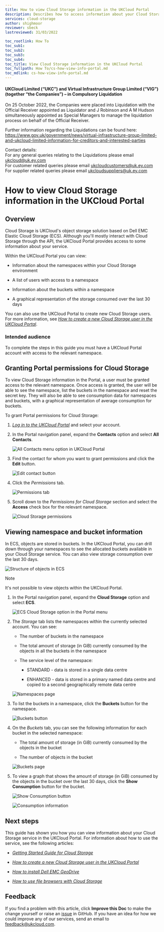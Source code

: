```yaml
---
title: How to view Cloud Storage information in the UKCloud Portal
description: Describes how to access information about your Cloud Storage service in the UKCloud Portal
services: cloud-storage
author: shighmoor
reviewer: sbeck
lastreviewed: 31/03/2022

toc_rootlink: How To
toc_sub1:
toc_sub2:
toc_sub3:
toc_sub4:
toc_title: View Cloud Storage information in the UKCloud Portal
toc_fullpath: How To/cs-how-view-info-portal.md
toc_mdlink: cs-how-view-info-portal.md
---
```


#### UKCloud Limited (“UKC”) and Virtual Infrastructure Group Limited (“VIG”) (together “the Companies”) – in Compulsory Liquidation

On 25 October 2022, the Companies were placed into Liquidation with the Official Receiver appointed as Liquidator and J Robinson and A M Hudson simultaneously appointed as Special Managers to manage the liquidation process on behalf of the Official Receiver.

Further information regarding the Liquidations can be found here: <https://www.gov.uk/government/news/virtual-infrastructure-group-limited-and-ukcloud-limited-information-for-creditors-and-interested-parties>

Contact details:<br>
For any general queries relating to the Liquidations please email <ukcloud@uk.ey.com><br>
For customer related queries please email <ukcloudcustomers@uk.ey.com><br>
For supplier related queries please email <ukcloudsuppliers@uk.ey.com>

# How to view Cloud Storage information in the UKCloud Portal

## Overview

Cloud Storage is UKCloud's object storage solution based on Dell EMC Elastic Cloud Storage (ECS). Although you'll mostly interact with Cloud Storage through the API, the UKCloud Portal provides access to some information about your service.

Within the UKCloud Portal you can view:

- Information about the namespaces within your Cloud Storage environment

- A list of users with access to a namespace

- Information about the buckets within a namespace

- A graphical representation of the storage consumed over the last 30 days

You can also use the UKCloud Portal to create new Cloud Storage users. For more information, see [*How to create a new Cloud Storage user in the UKCloud Portal*](cs-how-create-user.md).

### Intended audience

To complete the steps in this guide you must have a UKCloud Portal account with access to the relevant namespace.

## Granting Portal permissions for Cloud Storage

To view Cloud Storage information in the Portal, a user must be granted access to the relevant namespace. Once access is granted, the user will be able to see the namespace, list the buckets in the namespace and reset the secret key. They will also be able to see consumption data for namespaces and buckets, with a graphical representation of average consumption for buckets.

To grant Portal permissions for Cloud Storage:

1. [*Log in to the UKCloud Portal*](../portal/ptl-gs.md#logging-in-to-the-ukcloud-portal) and select your account.

2. In the Portal navigation panel, expand the **Contacts** option and select **All Contacts**.

   ![All Contacts menu option in UKCloud Portal](images/cs-portal-mnu-all-contacts.png)

3. Find the contact for whom you want to grant permissions and click the **Edit** button.

   ![Edit contact button](images/cs-portal-btn-edit-contact.png)

4. Click the *Permissions* tab.

   ![Permissions tab](images/cs-portal-tab-permissions.png)

5. Scroll down to the *Permissions for Cloud Storage* section and select the **Access** check box for the relevant namespace.

   ![Cloud Storage permissions](images/cs-portal-permissions.png)

## Viewing namespace and bucket information

In ECS, objects are stored in buckets. In the UKCloud Portal, you can drill down through your namespaces to see the allocated buckets available in your Cloud Storage service. You can also view storage consumption over the last 30 days.

![Structure of objects in ECS](images/cs-namespace-buckets.png)

> [!NOTE]
> It's not possible to view objects within the UKCloud Portal.

1. In the Portal navigation panel, expand the **Cloud Storage** option and select **ECS**.

   ![ECS Cloud Storage option in the Portal menu](images/cs-portal-mnu-cloud-storage.png)

2. The *Storage* tab lists the namespaces within the currently selected account. You can see:

   - The number of buckets in the namespace

   - The total amount of storage (in GiB) currently consumed by the objects in all the buckets in the namespace

   - The service level of the namespace:

     - STANDARD - data is stored in a single data centre

     - ENHANCED - data is stored in a primary named data centre and copied to a second geographically remote data centre

   ![Namespaces page](images/cs-portal-namespaces.png)

3. To list the buckets in a namespace, click the **Buckets** button for the namespace.

   ![Buckets button](images/cs-portal-btn-buckets.png)

4. On the *Buckets* tab, you can see the following information for each bucket in the selected namespace:

   - The total amount of storage (in GiB) currently consumed by the objects in the bucket

   - The number of objects in the bucket

   ![Buckets page](images/cs-portal-buckets.png)

5. To view a graph that shows the amount of storage (in GiB) consumed by the objects in the bucket over the last 30 days, click the **Show Consumption** button for the bucket.

   ![Show Consumption button](images/cs-portal-btn-consumption.png)

   ![Consumption information](images/cs-portal-consumption.png)

## Next steps

This guide has shown you how you can view information about your Cloud Storage service in the UKCloud Portal. For information about how to use the service, see the following articles:

- [*Getting Started Guide for Cloud Storage*](cs-gs.md)

- [*How to create a new Cloud Storage user in the UKCloud Portal*](cs-how-create-user.md)

- [*How to install Dell EMC GeoDrive*](cs-how-install-geodrive2-client.md)

- [*How to use file browsers with Cloud Storage*](cs-how-use-file-browsers.md)

## Feedback

If you find a problem with this article, click **Improve this Doc** to make the change yourself or raise an [issue](https://github.com/UKCloud/documentation/issues) in GitHub. If you have an idea for how we could improve any of our services, send an email to <feedback@ukcloud.com>.
